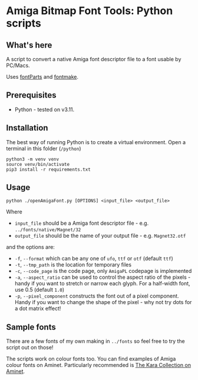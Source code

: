 # Amiga Bitmap Font Tools: Python scripts

## What's here

A script to convert a native Amiga font descriptor file to a font usable by PC/Macs.

Uses [fontParts](https://fontparts.robotools.dev/en/stable/) and [fontmake](https://github.com/googlefonts/fontmake).

## Prerequisites

- Python - tested on v3.11.
## Installation

The best way of running Python is to create a virtual environment. Open a terminal in this folder (`/python`)

```
python3 -m venv venv
source venv/bin/activate
pip3 install -r requirements.txt
```

## Usage

```
python ./openAmigaFont.py [OPTIONS] <input_file> <output_file>
```

Where
- `input_file` should be a Amiga font descriptor file - e.g. `../fonts/native/Magnet/32`
- `output_file` should be the name of your output file - e.g. `Magnet32.otf`

and the options are:
- `-f`, `--format` which can be any one of `ufo`, `ttf` or `otf` (default `ttf`)
- `-t`, `--tmp_path` is the location for temporary files
- `-c`, `--code_page` is the code page, only `AmigaPL` codepage is implemented
- `-a`, `--aspect_ratio` can be used to control the aspect ratio of the pixels - handy if you want to stretch or narrow each glyph. For a half-width font, use 0.5 (default `1.0`)
- `-p`, `--pixel_component` constructs the font out of a pixel component. Handy if you want to change the shape of the pixel - why not try dots for a dot matrix effect!

## Sample fonts

There are a few fonts of my own making in `../fonts` so feel free to try the script out on those!

The scripts work on colour fonts too. You can find examples of Amiga colour fonts on Aminet. Particularly
recommended is [The Kara Collection on Aminet](https://aminet.net/package/text/bfont/TKC_ColorFonts).
